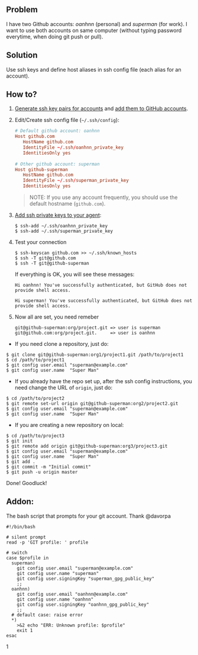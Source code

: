 
## Problem
I have two Github accounts: *oanhnn* (personal) and *superman* (for work).
I want to use both accounts on same computer (without typing password everytime, when doing git push or pull).

## Solution
Use ssh keys and define host aliases in ssh config file (each alias for an account).

## How to?
1. [Generate ssh key pairs for accounts](https://help.github.com/articles/generating-a-new-ssh-key/) and [add them to GitHub accounts](https://help.github.com/articles/adding-a-new-ssh-key-to-your-github-account/).

2. Edit/Create ssh config file (`~/.ssh/config`):

   ```conf
   # Default github account: oanhnn
   Host github.com
      HostName github.com
      IdentityFile ~/.ssh/oanhnn_private_key
      IdentitiesOnly yes
      
   # Other github account: superman
   Host github-superman
      HostName github.com
      IdentityFile ~/.ssh/superman_private_key
      IdentitiesOnly yes
   ```
   
   > NOTE: If you use any account frequently, you should use the default hostname (`github.com`).
   
3. [Add ssh private keys to your agent](https://help.github.com/articles/adding-a-new-ssh-key-to-the-ssh-agent/):

   ```shell
   $ ssh-add ~/.ssh/oanhnn_private_key
   $ ssh-add ~/.ssh/superman_private_key
   ```

4. Test your connection

   ```shell
   $ ssh-keyscan github.com >> ~/.ssh/known_hosts
   $ ssh -T git@github.com
   $ ssh -T git@github-superman
   ```

   If everything is OK, you will see these messages:

   ```shell
   Hi oanhnn! You've successfully authenticated, but GitHub does not provide shell access.
   ```
   
   ```shell
   Hi superman! You've successfully authenticated, but GitHub does not provide shell access.
   ```

5. Now all are set, you need remeber 

   ```
   git@github-superman:org/project.git => user is superman
   git@github.com:org/project.git.     => user is oanhnn
   ```

  - If you need clone a repository, just do:

   ```shell
   $ git clone git@github-superman:org1/project1.git /path/to/project1
   $ cd /path/to/project1
   $ git config user.email "superman@example.com"
   $ git config user.name  "Super Man"
   ```

   - If you already have the repo set up, after the ssh config instructions, you need change the URL of `origin`, just do:

   ```
   $ cd /path/to/project2
   $ git remote set-url origin git@github-superman:org2/project2.git
   $ git config user.email "superman@example.com"
   $ git config user.name  "Super Man"
   ```

   - If you are creating a new repository on local:

   ```
   $ cd /path/to/project3
   $ git init
   $ git remote add origin git@github-superman:org3/project3.git
   $ git config user.email "superman@example.com"
   $ git config user.name  "Super Man"
   $ git add .
   $ git commit -m "Initial commit"
   $ git push -u origin master
   ```

Done! Goodluck!

## Addon: 

The bash script that prompts for your git account. Thank @davorpa

   ```
   #!/bin/bash

   # silent prompt
   read -p 'GIT profile: ' profile

   # switch
   case $profile in
     superman)
       git config user.email "superman@example.com"
       git config user.name "superman" 
       git config user.signingKey "superman_gpg_public_key"
       ;;
     oanhnn)
       git config user.email "oanhnn@example.com"
       git config user.name "oanhnn" 
       git config user.signingKey "oanhnn_gpg_public_key"
       ;;
     # default case: raise error
     *)
       >&2 echo "ERR: Unknown profile: $profile"
       exit 1
   esac
   ```
1